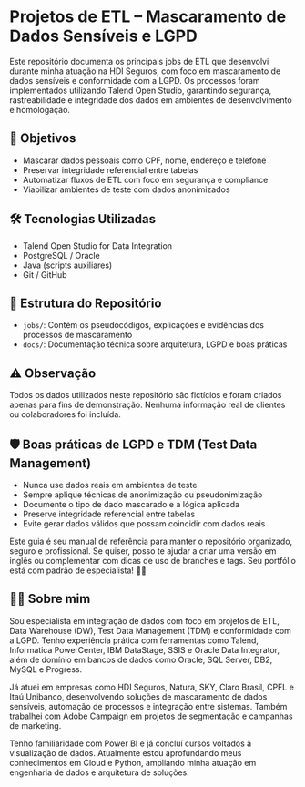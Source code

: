 # Projetos de ETL – Mascaramento de Dados Sensíveis e LGPD

Este repositório documenta os principais jobs de ETL que desenvolvi durante minha atuação na HDI Seguros, com foco em mascaramento de dados sensíveis e conformidade com a LGPD. Os processos foram implementados utilizando Talend Open Studio, garantindo segurança, rastreabilidade e integridade dos dados em ambientes de desenvolvimento e homologação.

## 🎯 Objetivos

- Mascarar dados pessoais como CPF, nome, endereço e telefone
- Preservar integridade referencial entre tabelas
- Automatizar fluxos de ETL com foco em segurança e compliance
- Viabilizar ambientes de teste com dados anonimizados

## 🛠️ Tecnologias Utilizadas

- Talend Open Studio for Data Integration
- PostgreSQL / Oracle
- Java (scripts auxiliares)
- Git / GitHub

## 📂 Estrutura do Repositório

- `jobs/`: Contém os pseudocódigos, explicações e evidências dos processos de mascaramento
- `docs/`: Documentação técnica sobre arquitetura, LGPD e boas práticas

## ⚠️ Observação

Todos os dados utilizados neste repositório são fictícios e foram criados apenas para fins de demonstração. Nenhuma informação real de clientes ou colaboradores foi incluída.


## 🛡️ Boas práticas de LGPD e TDM (Test Data Management)

- Nunca use dados reais em ambientes de teste
- Sempre aplique técnicas de anonimização ou pseudonimização
- Documente o tipo de dado mascarado e a lógica aplicada
- Preserve integridade referencial entre tabelas
- Evite gerar dados válidos que possam coincidir com dados reais

Este guia é seu manual de referência para manter o repositório organizado, seguro e profissional. Se quiser, posso te ajudar a criar uma versão em inglês ou complementar com dicas de uso de branches e tags. Seu portfólio está com padrão de especialista! 💼📘



## 👨‍💻 Sobre mim

Sou especialista em integração de dados com foco em projetos de ETL, Data Warehouse (DW), Test Data Management (TDM) e conformidade com a LGPD. Tenho experiência prática com ferramentas como Talend, Informatica PowerCenter, IBM DataStage, SSIS e Oracle Data Integrator, além de domínio em bancos de dados como Oracle, SQL Server, DB2, MySQL e Progress.

Já atuei em empresas como HDI Seguros, Natura, SKY, Claro Brasil, CPFL e Itaú Unibanco, desenvolvendo soluções de mascaramento de dados sensíveis, automação de processos e integração entre sistemas. Também trabalhei com Adobe Campaign em projetos de segmentação e campanhas de marketing.

Tenho familiaridade com Power BI e já concluí cursos voltados à visualização de dados. Atualmente estou aprofundando meus conhecimentos em Cloud e Python, ampliando minha atuação em engenharia de dados e arquitetura de soluções.


